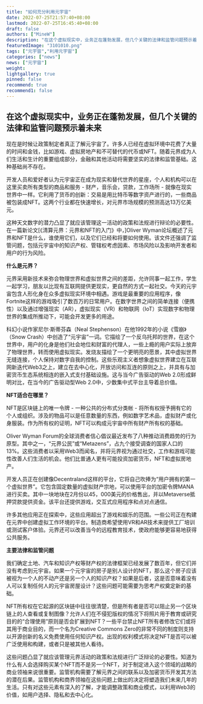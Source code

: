 ```yaml
---
title: "如何充分利用元宇宙"
date: 2022-07-25T21:57:40+08:00
lastmod: 2022-07-25T16:45:40+08:00
draft: false
authors: ["MineW"]
description: "在这个虚拟现实中，业务正在蓬勃发展，但几个关键的法律和监管问题预示着未来。"
featuredImage: "3101010.png"
tags: ["元宇宙","利用元宇宙"]
categories: ["news"]
news: ["元宇宙"]
weight: 
lightgallery: true
pinned: false
recommend: true
recommend1: false
---
```


## 在这个虚拟现实中，业务正在蓬勃发展，但几个关键的法律和监管问题预示着未来

现在是时候让政策制定者真正了解元宇宙了。许多人已经在虚拟环境中花费了大量的时间和金钱，比如游戏、虚拟房地产和不可替代的代币或NFT。随着元界成为人们生活和生计的重要组成部分，金融和其他活动将需要坚实的法律和监管基础。这种基础尚不存在。

开发人员和爱好者认为元宇宙正在成为现实和替代世界的星座，个人和机构可以在这里买卖所有类型的商品和服务 - 财产，音乐会，贷款，工作场所 - 就像在现实世界中一样。它利用了货币的创新：交易是用比特币等数字资产进行的，一些商品被包装成NFT。这两个行业都在快速增长，对元界市场规模的预测高达13万亿美元。

这种天文数字的潜力凸显了就应该管理这一活动的政策和法规进行辩论的必要性。在一篇新论文[《清算元界：元界和NFT的入门》中，]Oliver Wyman论坛概述了元界和NFT是什么，谁使用它们，以及它们已经和将要如何使用。该文件还强调了监管问题，包括元宇宙中的知识产权、管辖权考虑因素、市场风险以及影响开发者和用户的行为风险。


**什么是元界？**

元界采用新技术来弥合物理世界和虚拟世界之间的差距，允许同事一起工作，学生一起学习，朋友以比现有互联网提供更现实，更自然的方式一起社交。今天的元宇宙包含人形化身在众多虚拟现实环境中相遇。游戏是最重要的应用程序，像Fortnite这样的游戏吸引了数百万的日常用户。在数字世界之间的简单连接（便携性）以及通过增强现实（AR），虚拟现实（VR）和物联网（IoT）实现数字和物理世界的集成所推动下，可能会开发更多的用途。

科幻小说作家尼尔·斯蒂芬森（Neal Stephenson）在他1992年的小说《雪崩》（Snow Crash）中创造了“元宇宙”一词。它描绘了一个反乌托邦的世界，在这个世界中，用户的化身是他们社会地位和财富的代理人，一些上瘾的用户实际上放弃了物理世界，转而使用虚拟现实。发烧友描绘了一个更明亮的愿景，其中虚拟世界无缝连接，个人保持对数字自我的控制。这些乐观主义者想象虚拟世界建立在互联网新迭代Web3之上，建立在去中心化，开放访问和互连的原则之上，并具有与加密货币生态系统相连的嵌入式支付基础设施。这与当今广告驱动的Web 2.0形成鲜明对比，在当今的广告驱动型Web 2.0中，少数集中式平台主导着总价值。

**NFT适合在哪里？**

NFT是区块链上的唯一令牌 - 一种公共的分布式分类帐 - 将所有权授予拥有它的个人或组织。涉及的物品可以是任意数量的东西，例如数字艺术品，虚拟财产或化身服装。作为所有权的证明，NFT可以构成元宇宙中所有财产所有权的基础。

Oliver Wyman Forum的全球消费者信心倡议最近发布了八种推动消费趋势的行为原型。其中之一，“元界公民”或“Metazens”，占九个接受调查的国家人口的13%。这些消费者以采用Web3而闻名，并将元界视为通过社交，工作和游戏可能性改善人们生活的机会。他们比普通人更有可能投资加密货币，NFT和虚拟房地产。

开发人员正在创建像Decentraland这样的平台，它将自己吹捧为“用户拥有的第一个虚拟世界”。它包含固定数量的虚拟财产宗地，可以使用平台的加密令牌MANA进行买卖。其中一块地块在2月份以45，000美元的价格售出，并以Metaverse抵押贷款提供资金。该平台还提供游戏，交互式应用程序和点对点通信。

许多其他应用正在探索中，这些应用超出了游戏和娱乐的范围。一些公司正在构建在元界中创建虚拟工作环境的平台。制造商希望使用VR和AR技术来提供工厂培训或测试客户体验。元界还可以改善当今的远程教育技术，使政府能够更容易地获得公共服务。

**主要法律和监管问题**

我们确定土地、汽车和知识产权等财产权的法律框架已经发展了数百年，但它们并没有考虑到元宇宙。如果一个元宇宙的房子是别人设计的NFT，那么这个房子应该被视为一个人的不动产还是另一个人的知识产权？如果是后者，这是否意味着没有人可以复制任何人的元宇宙房屋设计？这些问题可能需要为思考产权奠定新的基础。

NFT所有权在它起源的区块链中往往很清楚，但是所有者是否可以阻止另一个区块链上的人查看或复制图像？允许人们在不侵犯版权的情况下将照片用于教育或研究目的的“合理使用”原则是否会扩展到NFT？一些平台禁止NFT所有者修改它们或将其用于商业目的，而一个名为Creative Commons Zero的非常不同的制度则支持以开源创新的名义免费使用任何知识产权。出现的权利模式将决定NFT是否可以被广泛使用和构建，或者只是被其他人看待。

这些问题凸显了就应该管理元界活动的政策和法规进行广泛辩论的必要性。知道为什么有人会选择购买某个NFT而不是另一个NFT，对于制定进入这个领域的战略的商业领袖来说很重要。监管机构需要了解元界之间的联系以及加密货币开发其方法的潜在后果。监管机构和商界领袖在这些问题上做出的决定将塑造我们未来几年的生活。只有对这些元素有深入的了解，才能调整政策和商业模式，以利用Web3的价值，如用户选择、隐私和去中心化。